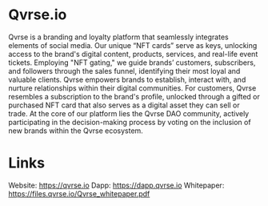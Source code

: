 # Qvrse.io

Qvrse is a branding and loyalty platform that seamlessly integrates elements of social media. Our unique “NFT cards”  serve as keys, unlocking access to the brand's digital content, products, services, and real-life event tickets.
Employing "NFT gating," we guide brands’ customers, subscribers, and followers through the sales funnel, identifying their most loyal and valuable clients. Qvrse empowers brands to establish, interact with, and nurture relationships within their digital communities. For customers, Qvrse resembles a subscription to the brand's profile, unlocked through a gifted or purchased NFT card that also serves as a digital asset they can sell or trade.
At the core of our platform lies the Qvrse DAO community, actively participating in the decision-making process by voting on the inclusion of new brands within the Qvrse ecosystem.

# Links
Website: https://qvrse.io
Dapp: https://dapp.qvrse.io
Whitepaper: https://files.qvrse.io/Qvrse_whitepaper.pdf
